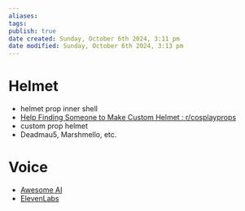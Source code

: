 ```yaml
---
aliases: 
tags: 
publish: true
date created: Sunday, October 6th 2024, 3:11 pm
date modified: Sunday, October 6th 2024, 3:13 pm
---
```


# Helmet

- helmet prop inner shell
- [Help Finding Someone to Make Custom Helmet : r/cosplayprops](https://www.reddit.com/r/cosplayprops/comments/x5mo1w/help_finding_someone_to_make_custom_helmet/)
- custom prop helmet
- Deadmau5, Marshmello, etc.

# Voice

- [Awesome AI](../../📁%2003%20-%20Curations,%20Stacks/Awesome%20AI/Awesome%20AI.md)
- [ElevenLabs](https://elevenlabs.io/pricing)